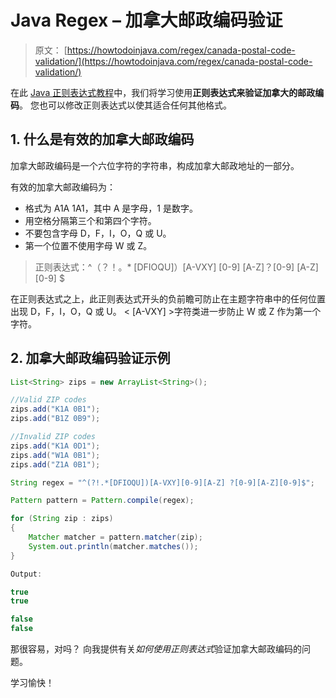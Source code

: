 # Java Regex – 加拿大邮政编码验证

> 原文： [https://howtodoinjava.com/regex/canada-postal-code-validation/](https://howtodoinjava.com/regex/canada-postal-code-validation/)

在此 [Java 正则表达式教程](https://howtodoinjava.com/java-regular-expression-tutorials/)中，我们将学习使用**正则表达式来验证加拿大的邮政编码**。 您也可以修改正则表达式以使其适合任何其他格式。

## 1\. 什么是有效的加拿大邮政编码

加拿大邮政编码是一个六位字符的字符串，构成加拿大邮政地址的一部分。

有效的加拿大邮政编码为：

*   格式为 A1A 1A1，其中 A 是字母，1 是数字。
*   用空格分隔第三个和第四个字符。
*   不要包含字母 D，F，I，O，Q 或 U。
*   第一个位置不使用字母 W 或 Z。

> 正则表达式：^（？！。* [DFIOQU]）[A-VXY] [0-9] [A-Z]？[0-9] [A-Z] [0-9] $

在正则表达式之上，此正则表达式开头的负前瞻可防止在主题字符串中的任何位置出现 D，F，I，O，Q 或 U。 < [A-VXY] >字符类进一步防止 W 或 Z 作为第一个字符。

## 2\. 加拿大邮政编码验证示例

```java
List<String> zips = new ArrayList<String>();

//Valid ZIP codes
zips.add("K1A 0B1");  
zips.add("B1Z 0B9");  

//Invalid ZIP codes
zips.add("K1A 0D1");  
zips.add("W1A 0B1");  
zips.add("Z1A 0B1");

String regex = "^(?!.*[DFIOQU])[A-VXY][0-9][A-Z] ?[0-9][A-Z][0-9]$";

Pattern pattern = Pattern.compile(regex);

for (String zip : zips)
{
	Matcher matcher = pattern.matcher(zip);
	System.out.println(matcher.matches());
}

Output:

true
true

false
false

```

那很容易，对吗？ 向我提供有关*如何使用正则表达式*验证加拿大邮政编码的问题。

学习愉快！